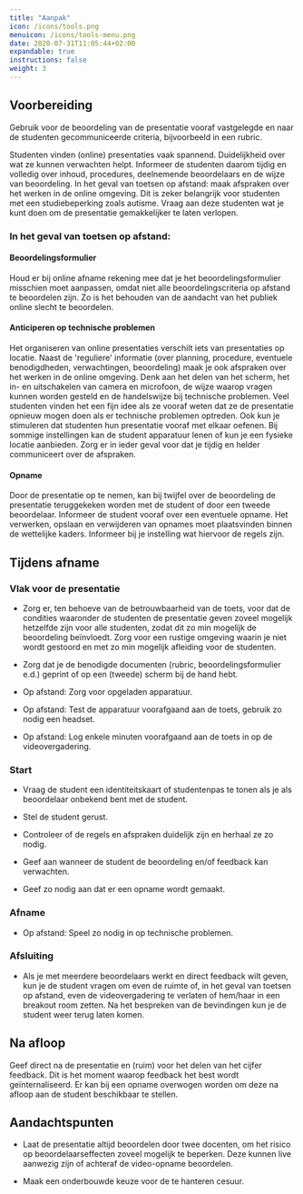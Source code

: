 ```yaml
---
title: "Aanpak"
icon: /icons/tools.png
menuicon: /icons/tools-menu.png
date: 2020-07-31T11:05:44+02:00
expandable: true
instructions: false
weight: 3
---
```


## Voorbereiding

Gebruik voor de beoordeling van de presentatie vooraf vastgelegde en naar de studenten gecommuniceerde criteria, bijvoorbeeld in een rubric.

Studenten vinden (online) presentaties vaak spannend. Duidelijkheid over wat ze kunnen verwachten helpt. Informeer de studenten daarom tijdig en volledig over inhoud, procedures, deelnemende beoordelaars en de wijze van beoordeling. In het geval van toetsen op afstand: maak afspraken over het werken in de online omgeving. Dit is zeker belangrijk voor studenten met een studiebeperking zoals autisme. Vraag aan deze studenten wat je kunt doen om de presentatie gemakkelijker te laten verlopen.

### In het geval van toetsen op afstand:

#### Beoordelingsformulier

Houd er bij online afname rekening mee dat je het beoordelingsformulier misschien moet aanpassen, omdat niet alle beoordelingscriteria op afstand te beoordelen zijn. Zo is het behouden van de aandacht van het publiek online slecht te beoordelen.

#### Anticiperen op technische problemen

Het organiseren van online presentaties verschilt iets van presentaties op locatie. Naast de 'reguliere' informatie (over planning, procedure, eventuele benodigdheden, verwachtingen, beoordeling) maak je ook afspraken over het werken in de online omgeving. Denk aan het delen van het scherm, het in- en uitschakelen van camera en microfoon, de wijze waarop vragen kunnen worden gesteld en de handelswijze bij technische problemen. Veel studenten vinden het een fijn idee als ze vooraf weten dat ze de presentatie opnieuw mogen doen als er technische problemen optreden. Ook kun je stimuleren dat studenten hun presentatie vooraf met elkaar oefenen. Bij sommige instellingen kan de student apparatuur lenen of kun je een fysieke locatie aanbieden. Zorg er in ieder geval voor dat je tijdig en helder communiceert over de afspraken. 

#### Opname 

Door de presentatie op te nemen, kan bij twijfel over de beoordeling de presentatie teruggekeken worden met de student of door een tweede beoordelaar. Informeer de student vooraf over een eventuele opname. Het verwerken, opslaan en verwijderen van opnames moet plaatsvinden binnen de wettelijke kaders. Informeer bij je instelling wat hiervoor de regels zijn. 

## Tijdens afname

### Vlak voor de presentatie

*	Zorg er, ten behoeve van de betrouwbaarheid van de toets, voor dat de condities waaronder de studenten de presentatie geven zoveel mogelijk hetzelfde zijn voor alle studenten, zodat dit zo min mogelijk de beoordeling beïnvloedt. Zorg voor een rustige omgeving waarin je niet wordt gestoord en met zo min mogelijk afleiding voor de studenten.

*	Zorg dat je de benodigde documenten (rubric, beoordelingsformulier e.d.) geprint of op een (tweede) scherm bij de hand hebt.

*	Op afstand: Zorg voor opgeladen apparatuur.

*	Op afstand: Test de apparatuur voorafgaand aan de toets, gebruik zo nodig een headset.

*	Op afstand: Log enkele minuten voorafgaand aan de toets in op de videovergadering.

### Start

* 	Vraag de student een identiteitskaart of studentenpas te tonen als je als beoordelaar onbekend bent met de student.

*	Stel de student gerust.

*	Controleer of de regels en afspraken duidelijk zijn en herhaal ze zo nodig.

*	Geef aan wanneer de student de beoordeling en/of feedback kan verwachten.

*	Geef zo nodig aan dat er een opname wordt gemaakt.

### Afname

*	Op afstand: Speel zo nodig in op technische problemen.

### Afsluiting

*	Als je met meerdere beoordelaars werkt en direct feedback wilt geven, kun je de student vragen om even de ruimte of, in het geval van toetsen op afstand, even de videovergadering te verlaten of hem/haar in een breakout room zetten. Na het bespreken van de bevindingen kun je de student weer terug laten komen.

## Na afloop

Geef direct na de presentatie en (ruim) voor het delen van het cijfer feedback. Dit is het moment waarop feedback het best wordt geïnternaliseerd. Er kan bij een opname overwogen worden om deze na afloop aan de student beschikbaar te stellen.

## Aandachtspunten

*	Laat de presentatie altijd beoordelen door twee docenten, om het risico op beoordelaarseffecten zoveel mogelijk te beperken. Deze kunnen live aanwezig zijn of achteraf de video-opname beoordelen.

* Maak een onderbouwde keuze voor de te hanteren cesuur.
